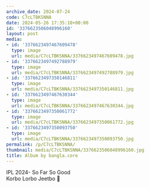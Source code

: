 ```yaml
---
archive_date: 2024-07-24
code: C7cLTBKSNNA
date: 2024-05-26 17:35:10+00:00
id: '3376623506048996160'
layout: post
media:
- id: '3376623497467609478'
  type: image
  url: media/C7cLTBKSNNA/3376623497467609478.jpg
- id: '3376623497492788979'
  type: image
  url: media/C7cLTBKSNNA/3376623497492788979.jpg
- id: '3376623497350146811'
  type: image
  url: media/C7cLTBKSNNA/3376623497350146811.jpg
- id: '3376623497467630344'
  type: image
  url: media/C7cLTBKSNNA/3376623497467630344.jpg
- id: '3376623497350061772'
  type: image
  url: media/C7cLTBKSNNA/3376623497350061772.jpg
- id: '3376623497350093750'
  type: image
  url: media/C7cLTBKSNNA/3376623497350093750.jpg
permalink: /p/C7cLTBKSNNA/
thumbnail: media/C7cLTBKSNNA/3376623506048996160.jpg
title: Album by bangla.core
---
```


IPL 2024- So Far So Good  
Korbo Lorbo Jeetbo 💜